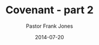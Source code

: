 ---
lunr: "true"
title: "Covenant - part 2"
author: "Pastor Frank Jones"
postDate: "07-20-2014"
date: 2014-07-20
category: "sermons"
slug: "2014/07/07202014_201407"
icon: microphone
audioLink: "07202014_201407"
tags: [covenant]
mp3: "07202014_201407/07202014.mp3"
ogg: "07202014_201407/07202014.ogg"
linkurl: "https://archive.org/download/07202014_201407/07202014_201407_files.xml"
ipath: "https://archive.org/download/07202014_201407/07202014.mp3"
layout: sermon.html
---